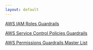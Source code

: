 ```yaml
---
layout: default
---
```


[AWS IAM Roles Guardrails](./guardrails/iam-role-checks.html)

[AWS Service Control Policies Guardrails](./guardrails/scp-guardrails.html)

[AWS Permissions Guardrails Master List](./services.html)

